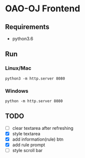 # OAO-OJ Frontend

## Requirements

- python3.6

## Run

### Linux/Mac
`python3 -m http.server 8080`

### Windows
`python -m http.server 8080`

## TODO
- [ ] clear textarea after refreshing
- [x] style textarea
- [x] add information(rule) btn
- [x] add rule prompt
- [ ] style scroll bar
